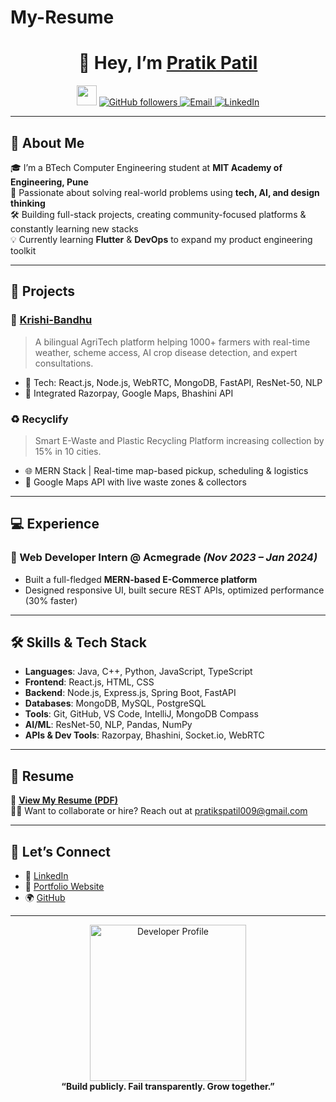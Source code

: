 # My-Resume

<div align="center">

<h1>👋 Hey, I’m <a href="https://pratiksp.netlify.app/" target="_blank">Pratik Patil</a></h1>
<img src="https://media.giphy.com/media/hvRJCLFzcasrR4ia7z/giphy.gif" width="32">

<a href="https://github.com/pratik4738" target="_blank">
  <img src="https://img.shields.io/github/followers/pratik4738?label=Follow&style=social" alt="GitHub followers" />
</a>
<a href="mailto:pratikspatil009@gmail.com" target="_blank">
  <img src="https://img.shields.io/badge/-Email-red?style=flat-square&logo=Gmail&logoColor=white" alt="Email" />
</a>
<a href="https://linkedin.com/in/pratik-patil-4738x" target="_blank">
  <img src="https://img.shields.io/badge/-LinkedIn-blue?style=flat-square&logo=linkedin&logoColor=white" alt="LinkedIn" />
</a>

</div>

---

## 🧾 About Me

🎓 I’m a BTech Computer Engineering student at **MIT Academy of Engineering, Pune**  
🚀 Passionate about solving real-world problems using **tech, AI, and design thinking**  
🛠️ Building full-stack projects, creating community-focused platforms & constantly learning new stacks  
💡 Currently learning **Flutter** & **DevOps** to expand my product engineering toolkit  

---

## 💼 Projects

### 🔗 [Krishi-Bandhu](https://krushi-frontend.vercel.app/)
> A bilingual AgriTech platform helping 1000+ farmers with real-time weather, scheme access, AI crop disease detection, and expert consultations.
- 🧠 Tech: React.js, Node.js, WebRTC, MongoDB, FastAPI, ResNet-50, NLP
- 💸 Integrated Razorpay, Google Maps, Bhashini API

### ♻️ Recyclify
> Smart E-Waste and Plastic Recycling Platform increasing collection by 15% in 10 cities.
- 🌐 MERN Stack | Real-time map-based pickup, scheduling & logistics
- 📍 Google Maps API with live waste zones & collectors

---

## 💻 Experience

### 🔧 Web Developer Intern @ Acmegrade *(Nov 2023 – Jan 2024)*
- Built a full-fledged **MERN-based E-Commerce platform**
- Designed responsive UI, built secure REST APIs, optimized performance (30% faster)

---

## 🛠️ Skills & Tech Stack

- **Languages**: Java, C++, Python, JavaScript, TypeScript  
- **Frontend**: React.js, HTML, CSS  
- **Backend**: Node.js, Express.js, Spring Boot, FastAPI  
- **Databases**: MongoDB, MySQL, PostgreSQL  
- **Tools**: Git, GitHub, VS Code, IntelliJ, MongoDB Compass  
- **AI/ML**: ResNet-50, NLP, Pandas, NumPy  
- **APIs & Dev Tools**: Razorpay, Bhashini, Socket.io, WebRTC  

---

## 📄 Resume

📌 **[View My Resume (PDF)](https://github.com/pratik4738/resume-repo/raw/main/resumepratikpatil_1750259429.pdf)**  
🧑‍💼 Want to collaborate or hire? Reach out at [pratikspatil009@gmail.com](mailto:pratikspatil009@gmail.com)

---

## 🌱 Let’s Connect

- 💼 [LinkedIn](https://linkedin.com/in/pratik-patil-4738x)
- 🔗 [Portfolio Website](https://pratiksp.netlify.app/)
- 🌍 [GitHub](https://github.com/pratik4738)

---

<div align="center">
  <img src="https://user-images.githubusercontent.com/49222186/110210369-58458c80-7eb7-11eb-9d6e-2129358b3098.png" width="250" alt="Developer Profile"/>
  <br />
  <b>“Build publicly. Fail transparently. Grow together.”</b>
</div>
